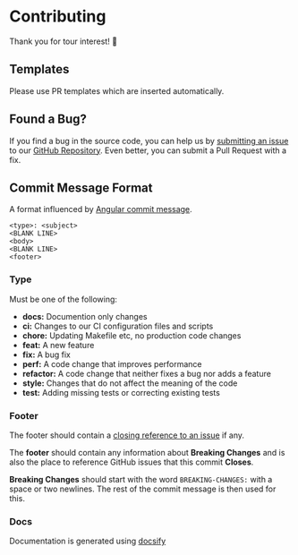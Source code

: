 # Contributing

Thank you for tour interest! :tada:


## Templates

Please use PR templates which are inserted automatically.


## Found a Bug?

If you find a bug in the source code, you can help us by [submitting an issue](https://github.com/tprasadtp/protonvpn-docker/issues) to our [GitHub Repository](https://github.com/tprasadtp/protonvpn-docker). Even better, you can submit a Pull Request with a fix.


## Commit Message Format

A format influenced by [Angular commit message](https://github.com/angular/angular/blob/master/CONTRIBUTING.md#commit-message-format).

```
<type>: <subject>
<BLANK LINE>
<body>
<BLANK LINE>
<footer>
```


### Type

Must be one of the following:

* **docs:** Documention only changes
* **ci:** Changes to our CI configuration files and scripts
* **chore:** Updating Makefile etc, no production code changes
* **feat:** A new feature
* **fix:** A bug fix
* **perf:** A code change that improves performance
* **refactor:** A code change that neither fixes a bug nor adds a feature
* **style:** Changes that do not affect the meaning of the code
* **test:** Adding missing tests or correcting existing tests


### Footer

The footer should contain a [closing reference to an issue](https://help.github.com/articles/closing-issues-via-commit-messages/) if any.

The **footer** should contain any information about **Breaking Changes** and is also the place to reference GitHub issues that this commit **Closes**.

**Breaking Changes** should start with the word `BREAKING-CHANGES:` with a space or two newlines. The rest of the commit message is then used for this.


### Docs

Documentation is generated using [docsify](https://docsify.js.org/)
